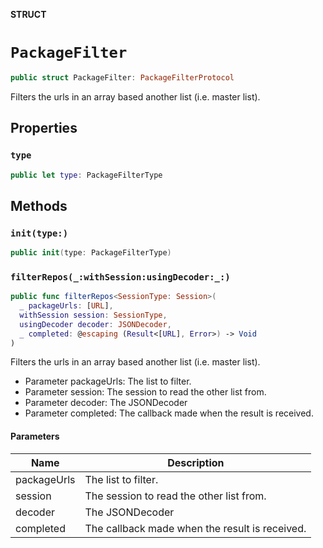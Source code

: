 **STRUCT**

# `PackageFilter`

```swift
public struct PackageFilter: PackageFilterProtocol
```

Filters the urls in an array based another list (i.e. master list).

## Properties
### `type`

```swift
public let type: PackageFilterType
```

## Methods
### `init(type:)`

```swift
public init(type: PackageFilterType)
```

### `filterRepos(_:withSession:usingDecoder:_:)`

```swift
public func filterRepos<SessionType: Session>(
  _ packageUrls: [URL],
  withSession session: SessionType,
  usingDecoder decoder: JSONDecoder,
  _ completed: @escaping (Result<[URL], Error>) -> Void
)
```

Filters the urls in an array based another list (i.e. master list).
- Parameter packageUrls: The list to filter.
- Parameter session: The session to read the other list from.
- Parameter decoder: The JSONDecoder
- Parameter completed: The callback made when the result is received.

#### Parameters

| Name | Description |
| ---- | ----------- |
| packageUrls | The list to filter. |
| session | The session to read the other list from. |
| decoder | The JSONDecoder |
| completed | The callback made when the result is received. |
